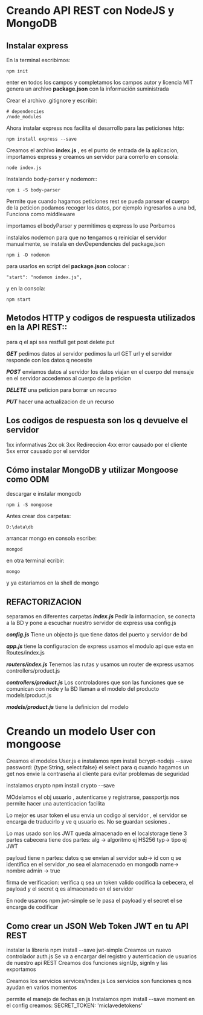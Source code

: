 # Creando API REST con NodeJS y MongoDB

## Instalar express
En la terminal escribimos:
```
npm init
```
enter en todos los campos y completamos los campos autor y licencia MIT
genera un archivo **package.json** con la información suministrada

Crear el archivo .gitignore y escribir:
```
# dependencies
/node_modules
```

Ahora instalar express nos facilita el desarrollo para las peticiones http:
```
npm install express --save
```

Creamos el archivo **index.js** , es el punto de entrada de la aplicacion, importamos express y creamos un servidor
para correrlo en consola:
```
node index.js
```
Instalando body-parser y nodemon::
```
npm i -S body-parser
```
Permite que cuando hagamos peticiones rest se pueda parsear el cuerpo de la peticion podamos recoger los datos, por ejemplo ingresarlos a una bd, Funciona como middleware

importamos el bodyParser
y permitimos q express lo use
Porbamos

instalalos nodemon para que no tengamos q reiniciar el servidor manualmente,  se instala en devDependencies del  package.json
```
npm i -D nodemon
```
para usarlos en script del **package.json**
colocar :
```
"start": "nodemon index.js",
```
y en la consola:
```
npm start
```

## Metodos HTTP y codigos de respuesta utilizados en la API REST::

para q el api sea restfull
get
post
delete
put

__***GET***__
pedimos datos al servidor
pedimos la url
GET url y el servidor responde con los datos q necesite

__***POST***__
enviamos datos al servidor
los datos viajan en el cuerpo del mensaje
en el servidor accedemos al cuerpo de la peticion

__***DELETE***__
una peticion para borrar un recurso

__***PUT***__
hacer una actualizacion de un recurso

## Los codigos de respuesta son los q devuelve el servidor
1xx informativas
2xx ok
3xx Redireccion
4xx error causado por el cliente
5xx error causado por el servidor


## Cómo instalar MongoDB y utilizar Mongoose como ODM
descargar e instalar mongodb
```
npm i -S mongoose
```
Antes crear dos carpetas:
```
D:\data\db
```
arrancar mongo en consola escribe:
```
mongod
```
en otra terminal ecribir:
```
mongo
```
 y ya estariamos en la shell de mongo

## REFACTORIZACION
 separamos en diferentes carpetas
 __***index.js***__
 Pedir la informacion, se conecta a la BD y pone a escuchar nuestro servidor de express usa config.js

 __***config.js***__
 Tiene un objecto js que tiene datos del puerto y servidor de bd

 __***app.js***__
 tiene la configuracion de express usamos el modulo api que esta en Routes/index.js

 __***routers/index.js***__
 Tenemos las rutas y usamos un router de express usamos controllers/product.js

 __***controllers/product.js***__
 Los controladores que son las funciones que se comunican con node y la BD llaman a el modelo
 del producto models/product.js

 __***models/product.js***__
 tiene la definicion del modelo

# Creando un modelo User con mongoose
Creamos el modelos User.js
e instalamos npm install bcrypt-nodejs --save
password: {type:String, select:false} el select para q cuando hagamos un get nos envie la contraseña al cliente para evitar problemas de seguridad

instalamos crypto
npm install crypto --save

MOdelamos el obj usuario ,
autenticarse y registrarse,
passportjs nos permite hacer una autenticacion facilita

Lo mejor es usar token el usu envia un codigo al servidor , el servidor se encarga de traducirlo y ve q usuario es. No se guardan sesiones .

Lo mas usado son los JWT
queda almacenado en el localstorage
tiene 3 partes
cabecera tiene dos partes:
alg -> algoritmo ej HS256
typ-> tipo ej JWT

payload tiene n partes:
 datos q se envian al servidor
sub-> id con q se identifica en el servidor ,no sea el alamacenado en mongodb
name-> nombre
admin -> true

firma de verificacion:
verifica q sea un token valido
codifica la cebecera, el payload y el secret q es almacenado en el servidor

En node usamos npm jwt-simple
se le pasa el payload y el secret el se encarga de codificar


## Como crear un JSON Web Token JWT en tu API REST
instalar la libreria
npm install --save jwt-simple
Creamos un nuevo controlador auth.js
Se va a encargar del registro y autenticacion de usuarios de nuestro api REST
Creamos dos funciones
signUp, signIn y las exportamos

Creamos los servicios services/index.js
Los servicios son funciones q nos ayudan en varios momentos

permite el manejo de fechas en js
Instalamos npm install --save moment
en el config creamos: SECRET_TOKEN: 'miclavedetokens'
